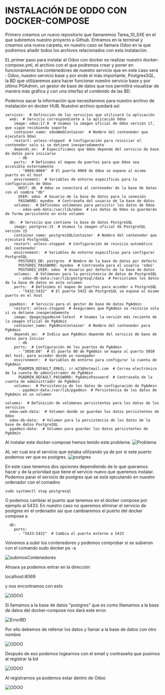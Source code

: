 # INSTALACIÓN DE ODDO CON DOCKER-COMPOSE

Primero creamos un nuevo repositorio que llamaremos Tarea_10_SXE en el que subiremos nuestro proyecto a Github.
Entramos en la terminal y creamos una nueva carpeta, en nuestro caso se llamara *Odoo* en la que podremos añadir todos los archivos relacionados con esta instalación.

EL primer paso para instalar el Odoo con docker es realizar nuestro docker-compose.yml, el archivo con el que podremos crear y poner en funcionamento los contenedores de nuestro servicio que en este caso será : Odoo, nuestro servicio base y por ende el más importante, PostgresSQL, la BD que utilizaremos para hacer funcionar nuestro servicio base y por último PGAdmin, un gestor de base de datos que nos permitirá visualizar de manera más gráfica y con una interfaz el contenido de las BD.

Podemos sacar la información que necesitanmos para nuestro archivo de instalación en docker HUB. Nuestroi archivo quedará así

```
services:  # Definición de los servicios que utilizará la aplicación
  web:  # Servicio correspondiente a la aplicación Odoo
    image: odoo:17.0  # Usamos la imagen oficial de Odoo versión 17, que sigue recibiendo soporte
    container_name: odooWebContainer  # Nombre del contenedor que ejecutará Odoo
    restart: unless-stopped  # Configuración para reiniciar el contenedor solo si se detiene inesperadamente
    depends_on:  # Especificamos que Odoo depende del servicio de base de datos para iniciarse
      - db
    ports:  # Definimos el mapeo de puertos para que Odoo sea accesible externamente
      - "8069:8069"  # El puerto 8069 de Odoo se expone al mismo puerto en el host
    environment:  # Variables de entorno específicas para la configuración de Odoo
      HOST: db  # Odoo se conectará al contenedor de la base de datos con el nombre "db"
      USER: odoo  # Usuario de la base de datos para la conexión
      PASSWORD: myodoo  # Contraseña del usuario de la base de datos
    volumes:  # Definimos volúmenes para persistir los datos de Odoo
      - odoo-web-data:/var/lib/odoo  # Los datos de Odoo se guardarán de forma persistente en este volumen

  db:  # Servicio que contiene la base de datos PostgreSQL
    image: postgres:15  # Usamos la imagen oficial de PostgreSQL versión 15
    container_name: postgresSQLContainer  # Nombre del contenedor que ejecutará PostgreSQL
    restart: unless-stopped  # Configuración de reinicio automático del contenedor
    environment:  # Variables de entorno específicas para configurar PostgreSQL
      POSTGRES_DB: postgres  # Nombre de la base de datos por defecto
      POSTGRES_PASSWORD: myodoo  # Contraseña para el usuario 'odoo'
      POSTGRES_USER: odoo  # Usuario por defecto de la base de datos
    volumes:  # Volúmenes para la persistencia de datos de PostgreSQL
      - odoo-db-data:/var/lib/postgresql/data  # Persistimos los datos de la base de datos en este volumen
    ports:  # Definimos el mapeo de puertos para acceder a PostgreSQL
      - "5432:5432"  # El puerto 5432 de PostgreSQL se expone al mismo puerto en el host

  pgadmin:  # Servicio para el gestor de base de datos PgAdmin
    restart: unless-stopped  # Aseguramos que PgAdmin se reinicie solo si se detiene inesperadamente
    image: dpage/pgadmin4:latest  # Usamos la versión más reciente de la imagen oficial de PgAdmin
    container_name: PgAdminContainer  # Nombre del contenedor para PgAdmin
    depends_on:  # Indica que PgAdmin depende del servicio de base de datos para iniciar
      - db
    ports:  # Configuración de los puertos de PgAdmin
      - "5050:80"  # El puerto 80 de PgAdmin se mapea al puerto 5050 del host, para acceder desde un navegador
    environment:  # Variables de entorno para configurar la cuenta de PgAdmin
      PGADMIN_DEFAULT_EMAIL: cr.m23@hotmail.com  # Correo electrónico de la cuenta de administrador de PgAdmin
      PGADMIN_DEFAULT_PASSWORD: PgAdminPassword  # Contraseña de la cuenta de administrador de PgAdmin
    volumes:  # Persistencia de los datos de configuración de PgAdmin
      - pgadmin-data:/var/lib/pgadmin  # Persistencia de los datos de PgAdmin en un volumen

volumes:  # Definición de volúmenes persistentes para los datos de los servicios
  odoo-web-data:  # Volumen donde se guardan los datos persistentes de Odoo
  odoo-db-data:  # Volumen para la persistencia de los datos de la base de datos PostgreSQL
  pgadmin-data:  # Volumen para guardar los datos persistentes de PgAdmin
```
Al instalar este docker-compose hemos tenido este problema.
![Problema](/img/Screenshot_20250114_114033.png)


AL ver cual era el servicio que estaba utilizando ya de por si este puerto podemos ver que es postgres.
![postgres](/img/postgresEnUso.png)

En este caso tenemos dos opciones dependiendo de lo que queramos hacer y de la prioridad que tiene el servicio nuevo que queremos instalar. Podemos parar el servicio de postgres que se está ejecutando en nuestro ordenador con el comadno
```
sudo systemctl stop postgresql
```
O podemos cambiar el puerto que tenemos en el docker compose por ejemplo al 5433.
En nuestro caso no queremos eliminar el servicio de postgres en el ordenador así que cambiaremos el puerto del docker compose a
```
  db:
    ports:
      - "5433:5432"  # Cambia el puerto externo a 5433
```

Volvemos a subir los contenedores y podemos comprobar si se subieron con el comando
sudo docker ps -a

![subimosContenedores](/img/subidacontenedores.png)

Ahoara ya podemos entrar en la dirección

localhost:8069

y nos encontramos con esto

![ODOO](/img/odooWEB8069.png)

Si llamamos a la base de datos "postgres" que es como lllamamos a la base de datos del docker-compose nos dará este error.

![ErrorBD](/img/basededatosYaExistente.png)

Por ello debemos de rellenar los datos y llamar a la base de datos con otro nombre

![ODOO](/img/newDatabase.png)

Después de eso podemos logearnos con el email y contraseña que pusimos al registrar la bd

![ODOO](/img/entramosLogin.png)

Al registrarnos ya podemos estar dentro de Odoo

![ODOO](/img/entramosEnOdoo.png)










